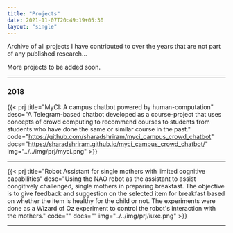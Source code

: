 ```yaml
---
title: "Projects"
date: 2021-11-07T20:49:19+05:30
layout: "single"
---
```


Archive of all projects I have contributed to over the years that are not part of any published research...

More projects to be added soon.

---
### 2018

{{< prj title="MyCI: A campus chatbot powered by human-computation" desc="A Telegram-based chatbot developed as a course-project that uses concepts of crowd computing to recommend courses to students from students who have done the same or similar course in the past." code="https://github.com/sharadshriram/myci_campus_crowd_chatbot" docs="https://sharadshriram.github.io/myci_campus_crowd_chatbot/" img="../../img/prj/myci.png" >}}

---

{{< prj title="Robot Assistant for single mothers with limited cognitive capabilities" desc="Using the NAO robot  as the assistant to assist congitively challenged, single mothers in preparing breakfast. The objective is to give feedback and suggestion on the selected item for breakfast based on whether the item is healthy for the child or not. The experiments were done as a Wizard of Oz experiment to control the robot's interaction with the mothers." code="" docs="" img="../../img/prj/iuxe.png" >}}

---

